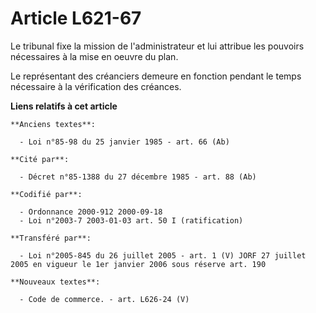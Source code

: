 # Article L621-67

Le tribunal fixe la mission de l'administrateur et lui attribue les pouvoirs nécessaires à la mise en oeuvre du plan.

Le représentant des créanciers demeure en fonction pendant le temps nécessaire à la vérification des créances.

**Liens relatifs à cet article**

	**Anciens textes**:

	  - Loi n°85-98 du 25 janvier 1985 - art. 66 (Ab)

	**Cité par**:

	  - Décret n°85-1388 du 27 décembre 1985 - art. 88 (Ab)

	**Codifié par**:

	  - Ordonnance 2000-912 2000-09-18
	  - Loi n°2003-7 2003-01-03 art. 50 I (ratification)

	**Transféré par**:

	  - Loi n°2005-845 du 26 juillet 2005 - art. 1 (V) JORF 27 juillet 2005 en vigueur le 1er janvier 2006 sous réserve art. 190

	**Nouveaux textes**:

	  - Code de commerce. - art. L626-24 (V)
